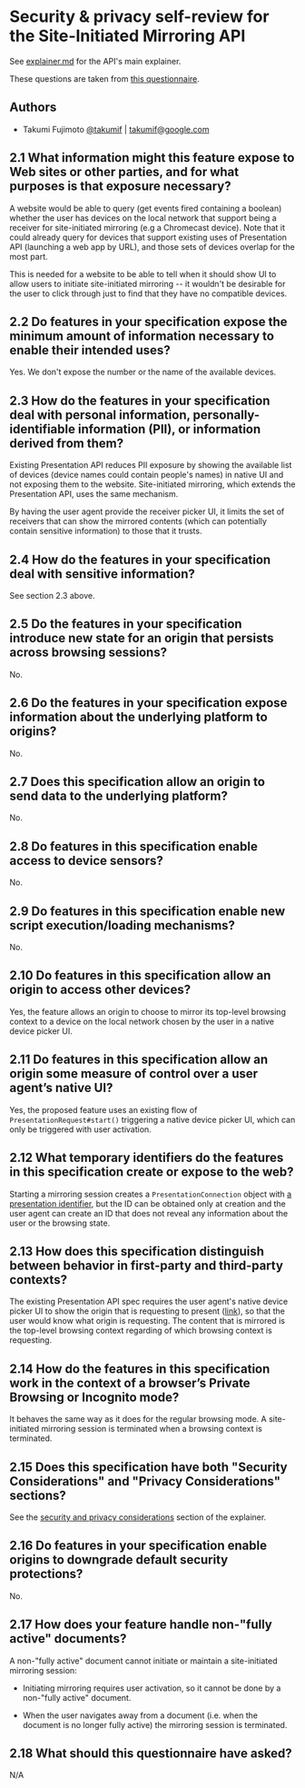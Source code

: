 # Security & privacy self-review for the Site-Initiated Mirroring API

See [explainer.md](explainer.md) for the API's main explainer.

These questions are taken from
[this questionnaire](https://www.w3.org/TR/security-privacy-questionnaire).

## Authors

- Takumi Fujimoto [@takumif](https://github.com/takumif) |
  [<takumif@google.com>](mailto:takumif@google.com)

## 2.1 What information might this feature expose to Web sites or other parties, and for what purposes is that exposure necessary?

A website would be able to query (get events fired containing a boolean) whether
the user has devices on the local network that support being a receiver for
site-initiated mirroring (e.g a Chromecast device). Note that it could already
query for devices that support existing uses of Presentation API (launching a
web app by URL), and those sets of devices overlap for the most part.

This is needed for a website to be able to tell when it should show UI to allow
users to initiate site-initiated mirroring -- it wouldn't be desirable for the
user to click through just to find that they have no compatible devices.

## 2.2 Do features in your specification expose the minimum amount of information necessary to enable their intended uses?

Yes. We don't expose the number or the name of the available devices.

## 2.3 How do the features in your specification deal with personal information, personally-identifiable information (PII), or information derived from them?

Existing Presentation API reduces PII exposure by showing the available list of
devices (device names could contain people's names) in native UI and not
exposing them to the website. Site-initiated mirroring, which extends the
Presentation API, uses the same mechanism.

By having the user agent provide the receiver picker UI, it limits the set of
receivers that can show the mirrored contents (which can potentially contain
sensitive information) to those that it trusts.

## 2.4 How do the features in your specification deal with sensitive information?

See section 2.3 above.

## 2.5 Do the features in your specification introduce new state for an origin that persists across browsing sessions?

No.

## 2.6 Do the features in your specification expose information about the underlying platform to origins?

No.

## 2.7 Does this specification allow an origin to send data to the underlying platform?

No.

## 2.8 Do features in this specification enable access to device sensors?

No.

## 2.9 Do features in this specification enable new script execution/loading mechanisms?

No.

## 2.10 Do features in this specification allow an origin to access other devices?

Yes, the feature allows an origin to choose to mirror its top-level browsing
context to a device on the local network chosen by the user in a native device
picker UI.

## 2.11 Do features in this specification allow an origin some measure of control over a user agent’s native UI?

Yes, the proposed feature uses an existing flow of `PresentationRequest#start()`
triggering a native device picker UI, which can only be triggered with user
activation.

## 2.12 What temporary identifiers do the features in this specification create or expose to the web?

Starting a mirroring session creates a `PresentationConnection` object with
[a presentation identifier](https://w3c.github.io/presentation-api/#dfn-presentation-identifier),
but the ID can be obtained only at creation and the user agent can create an ID
that does not reveal any information about the user or the browsing state.

## 2.13 How does this specification distinguish between behavior in first-party and third-party contexts?

The existing Presentation API spec requires the user agent's native device
picker UI to show the origin that is requesting to present
([link](https://w3c.github.io/presentation-api/#user-interface-guidelines)), so
that the user would know what origin is requesting. The content that is mirrored
is the top-level browsing context regarding of which browsing context is
requesting.

## 2.14 How do the features in this specification work in the context of a browser’s Private Browsing or Incognito mode?

It behaves the same way as it does for the regular browsing mode. A
site-initiated mirroring session is terminated when a browsing context is
terminated.

## 2.15 Does this specification have both "Security Considerations" and "Privacy Considerations" sections?

See the
[security and privacy considerations](https://github.com/webscreens/site-initiated-mirroring/blob/main/explainer.md#security-and-privacy-considerations)
section of the explainer.

## 2.16 Do features in your specification enable origins to downgrade default security protections?

No.

## 2.17 How does your feature handle non-"fully active" documents?

A non-"fully active" document cannot initiate or maintain a site-initiated
mirroring session:

- Initiating mirroring requires user activation, so it cannot be done by a
  non-"fully active" document.

- When the user navigates away from a document (i.e. when the document is no
  longer fully active) the mirroring session is terminated.

## 2.18 What should this questionnaire have asked?

N/A

